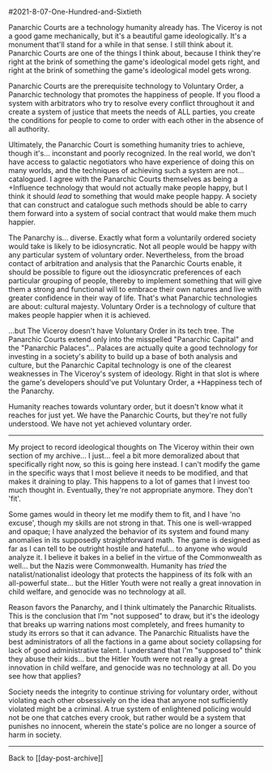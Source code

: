#2021-8-07-One-Hundred-and-Sixtieth

Panarchic Courts are a technology humanity already has.  The Viceroy is not a good game mechanically, but it's a beautiful game ideologically.  It's a monument that'll stand for a while in that sense.  I still think about it.  Panarchic Courts are one of the things I think about, because I think they're right at the brink of something the game's ideological model gets right, and right at the brink of something the game's ideological model gets wrong.

Panarchic Courts are the prerequisite technology to Voluntary Order, a Panarchic technology that promotes the happiness of people.  If you flood a system with arbitrators who try to resolve every conflict throughout it and create a system of justice that meets the needs of ALL parties, you create the conditions for people to come to order with each other in the absence of all authority.

Ultimately, the Panarchic Court is something humanity tries to achieve, though it's... inconstant and poorly recognized.  In the real world, we don't have access to galactic negotiators who have experience of doing this on many worlds, and the techniques of achieving such a system are not... catalogued.  I agree with the Panarchic Courts themselves as being a +Influence technology that would not actually make people happy, but I think it should *lead* to something that would make people happy.  A society that can construct and catalogue such methods should be able to carry them forward into a system of social contract that would make them much happier.

The Panarchy is... diverse.  Exactly what form a voluntarily ordered society would take is likely to be idiosyncratic.  Not all people would be happy with any particular system of voluntary order.  Nevertheless, from the broad contact of arbitration and analysis that the Panarchic Courts enable, it should be possible to figure out the idiosyncratic preferences of each particular grouping of people, thereby to implement something that will give them a strong and functional will to embrace their own natures and live with greater confidence in their way of life.  That's what Panarchic technologies are about: cultural majesty.  Voluntary Order is a technology of culture that makes people happier when it is achieved.

...but The Viceroy doesn't have Voluntary Order in its tech tree.  The Panarchic Courts extend only into the misspelled "Panarchic Capital" and the "Panarchic Palaces"...  Palaces are actually quite a good technology for investing in a society's ability to build up a base of both analysis and culture, but the Panarchic Capital technology is one of the clearest weaknesses in The Viceroy's system of ideology.  Right in that slot is where the game's developers should've put Voluntary Order, a +Happiness tech of the Panarchy.

Humanity reaches towards voluntary order, but it doesn't know what it reaches for just yet.  We have the Panarchic Courts, but they're not fully understood.  We have not yet achieved voluntary order.

---
My project to record ideological thoughts on The Viceroy within their own section of my archive...  I just... feel a bit more demoralized about that specifically right now, so this is going here instead.  I can't modify the game in the specific ways that I most believe it needs to be modified, and that makes it draining to play.  This happens to a lot of games that I invest too much thought in.  Eventually, they're not appropriate anymore.  They don't 'fit'.

Some games would in theory let me modify them to fit, and I have 'no excuse', though my skills are not strong in that.  This one is well-wrapped and opaque; I have analyzed the behavior of its system and found many anomalies in its supposedly straightforward math.  The game is designed as far as I can tell to be outright hostile and hateful... to anyone who would analyze it.  I believe it bakes in a belief in the virtue of the Commonwealth as well... but the Nazis were Commonwealth.  Humanity has *tried* the natalist/nationalist ideology that protects the happiness of its folk with an all-powerful state... but the Hitler Youth were not really a great innovation in child welfare, and genocide was no technology at all.

Reason favors the Panarchy, and I think ultimately the Panarchic Ritualists.  This is the conclusion that I'm "not supposed" to draw, but it's the ideology that breaks up warring nations most completely, and frees humanity to study its errors so that it can advance.  The Panarchic Ritualists have the best administrators of all the factions in a game about society collapsing for lack of good administrative talent.  I understand that I'm "supposed to" think they abuse their kids... but the Hitler Youth were not really a great innovation in child welfare, and genocide was no technology at all.  Do you see how that applies?

Society needs the integrity to continue striving for voluntary order, without violating each other obsessively on the idea that anyone not sufficiently violated might be a criminal.  A true system of enlightened policing would not be one that catches every crook, but rather would be a system that punishes no innocent, wherein the state's police are no longer a source of harm in society.

---
Back to [[day-post-archive]]
